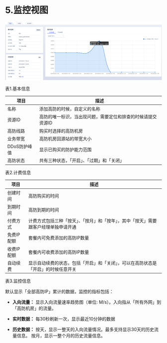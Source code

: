 

# 5.监控视图


![](/images/opintro/game/概览.png)

表1.基本信息

| 项目       | 描述                              |
| -------- | ------------------------------- |
| 名称       | 添加高防的时候，自定义的名称                  |
| 资源ID     | 高防的唯一标识，当出现问题，需要定位和排查的时候请提交资源ID |
| 高防线路     | 购买时选择的高防机房                   |
| 业务带宽     | 高防机房回源站的带宽大小                    |
| DDoS防护峰值 | 显示已购买的防护能力范围                    |
| 高防状态     | 共有三种状态，「开启」、「过期」和「关闭」           |


表2.计费信息

| 项目   | 描述                                         |
| ---- | ------------------------------------------ |
| 创建时间   | 高防购买的时间 |
| 到期时间   | 高防到期的时间  |                                  |
| 付费方式   | 计费方式包括三种「按天」、「按月」和「按年」，其中「按天」需要跟客户经理单独申请开通 |
| 免费IP配额   | 套餐内可免费添加的高防IP数量 |
| 收费IP配额   | 套餐内可收费添加的高防IP数量 |
| 自动续费   | 显示自动续费的状态，包括「开启」和「关闭」，可以在高防状态是「开启」的时候任意开关  |

表3.监控信息

默认显示「全部高防IP」累计的数据，监控的指标包括：

  - **入向流量：** 显示入向流量速率趋势图（单位: M/s）。入向指从「所有外网」到「高防机房」的流量。

  - **实时数据：** 每30秒刷新一次，显示最近10分钟的数据

  - **历史数据：** 按天，显示一整天的入向流量情况。最多支持显示30天的历史流量信息。 按月，显示一整个月的历史流量信息。


